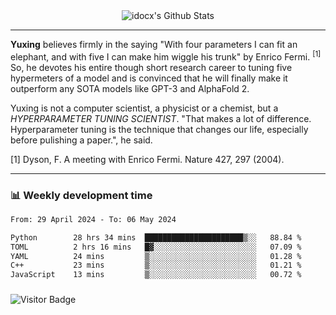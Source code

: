 <div align="center">
    <img align="center" src="https://github-readme-stats.vercel.app/api?username=idocx&show_icons=true&count_private=true&hide_border=true" alt="idocx's Github Stats"></img>
</div>

---

**Yuxing** believes firmly in the saying "With four parameters I can fit an elephant, and with five I can make him wiggle his trunk" by Enrico Fermi. <sup>[1]</sup> So, he devotes his entire though short research career to tuning five hypermeters of a model and is convinced that he will finally make it outperform any SOTA models like GPT-3 and AlphaFold 2.

Yuxing is not a computer scientist, a physicist or a chemist, but a *HYPERPARAMETER TUNING SCIENTIST*. "That makes a lot of difference. Hyperparameter tuning is the technique that changes our life, especially before pulishing a paper.", he said.

[1] Dyson, F. A meeting with Enrico Fermi. Nature 427, 297 (2004).


---

### 📊 Weekly development time
<!--START_SECTION:waka-->

```txt
From: 29 April 2024 - To: 06 May 2024

Python        28 hrs 34 mins  ██████████████████████▒░░   88.84 %
TOML          2 hrs 16 mins   █▓░░░░░░░░░░░░░░░░░░░░░░░   07.09 %
YAML          24 mins         ▒░░░░░░░░░░░░░░░░░░░░░░░░   01.28 %
C++           23 mins         ▒░░░░░░░░░░░░░░░░░░░░░░░░   01.21 %
JavaScript    13 mins         ▒░░░░░░░░░░░░░░░░░░░░░░░░   00.72 %
```

<!--END_SECTION:waka-->

### 

![Visitor Badge](https://visitor-badge.laobi.icu/badge?page_id=idocx.idocx)
